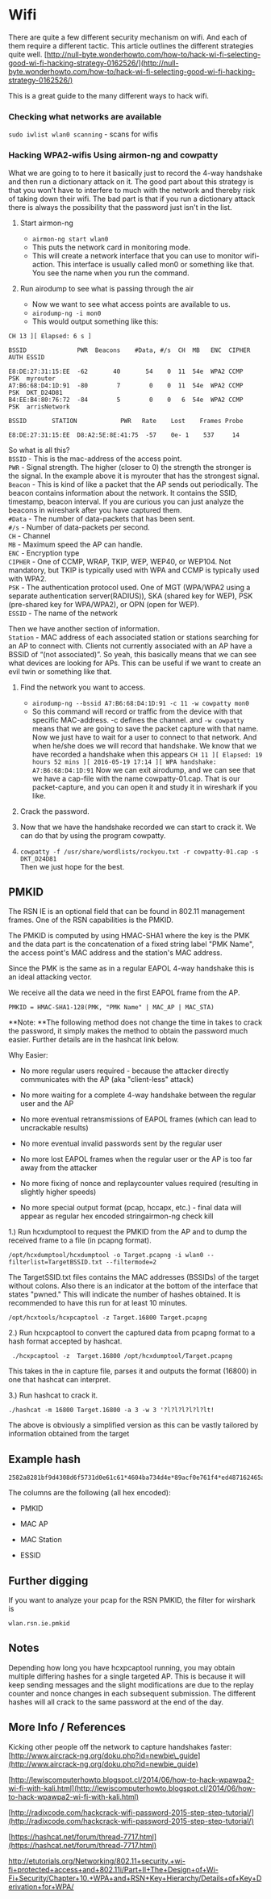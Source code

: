 # Wifi

There are quite a few different security mechanism on wifi. And each of them require a different tactic. This article outlines the different strategies quite well. [http://null-byte.wonderhowto.com/how-to/hack-wi-fi-selecting-good-wi-fi-hacking-strategy-0162526/](http://null-byte.wonderhowto.com/how-to/hack-wi-fi-selecting-good-wi-fi-hacking-strategy-0162526/)

This is a great guide to the many different ways to hack wifi.

### Checking what networks are available

`sudo iwlist wlan0 scanning` - scans for wifis

### Hacking WPA2-wifis Using airmon-ng and cowpatty

What we are going to to here it basically just to record the 4-way handshake and then run a dictionary attack on it. The good part about this strategy is that you won't have to interfere to much with the network and thereby risk of taking down their wifi. The bad part is that if you run a dictionary attack there is always the possibility that the password just isn't in the list.

1. Start airmon-ng

   * `airmon-ng start wlan0`
   * This puts the network card in monitoring mode.
   * This will create a network interface that you can use to monitor wifi-action. This interface is usually called mon0 or something like that. You see the name when you run the command.

2. Run airodump to see what is passing through the air

   * Now we want to see what access points are available to us. 
   * `airodump-ng -i mon0`
   * This would output something like this:

```
CH 13 ][ Elapsed: 6 s ]

BSSID              PWR  Beacons    #Data, #/s  CH  MB   ENC  CIPHER AUTH ESSID

E8:DE:27:31:15:EE  -62       40       54    0  11  54e  WPA2 CCMP   PSK  myrouter
A7:B6:68:D4:1D:91  -80        7        0    0  11  54e  WPA2 CCMP   PSK  DKT_D24D81
B4:EE:B4:80:76:72  -84        5        0    0   6  54e  WPA2 CCMP   PSK  arrisNetwork

BSSID       STATION            PWR   Rate    Lost    Frames Probe

E8:DE:27:31:15:EE  D8:A2:5E:8E:41:75  -57    0e- 1    537     14
```

So what is all this?  
`BSSID` - This is the mac-address of the access point.  
`PWR` - Signal strength. The higher \(closer to 0\) the strength the stronger is the signal. In the example above it is myrouter that has the strongest signal.  
`Beacon` - This is kind of like a packet that the AP sends out periodically. The beacon contains information about the network. It contains the SSID, timestamp, beacon interval. If you are curious you can just analyze the beacons in wireshark after you have captured them.  
`#Data` - The number of data-packets that has been sent.  
`#/s` - Number of data-packets per second.  
`CH` - Channel  
`MB` - Maximum speed the AP can handle.  
`ENC` - Encryption type  
`CIPHER` - One of CCMP, WRAP, TKIP, WEP, WEP40, or WEP104. Not mandatory, but TKIP is typically used with WPA and CCMP is typically used with WPA2.  
`PSK` - The authentication protocol used. One of MGT \(WPA/WPA2 using a separate authentication server\(RADIUS\)\), SKA \(shared key for WEP\), PSK \(pre-shared key for WPA/WPA2\), or OPN \(open for WEP\).  
`ESSID` - The name of the network

Then we have another section of information.  
`Station` - MAC address of each associated station or stations searching for an AP to connect with. Clients not currently associated with an AP have a BSSID of “\(not associated\)”. So yeah, this basically means that we can see what devices are looking for APs. This can be useful if we want to create an evil twin or something like that.

1. Find the network you want to access.

   * `airodump-ng --bssid A7:B6:68:D4:1D:91 -c 11 -w cowpatty mon0`
   * So this command will record or traffic from the device with that specific MAC-address. -c defines the channel. and `-w cowpatty` means that we are going to save the packet capture with that name. 
     Now we just have to wait for a user to connect to that network. And when he/she does we will record that handshake.
     We know that we have recorded a handshake when this appears
     `CH 11 ][ Elapsed: 19 hours 52 mins ][ 2016-05-19 17:14 ][ WPA handshake: A7:B6:68:D4:1D:91`
     Now we can exit airodump, and we can see that we have a cap-file with the name cowpatty-01.cap. That is our packet-capture, and you can open it and study it in wireshark if you like.

2. Crack the password.

3. Now that we have the handshake recorded we can start to crack it. We can do that by using the program cowpatty.

4. `cowpatty -f /usr/share/wordlists/rockyou.txt -r cowpatty-01.cap -s DKT_D24D81`  
   Then we just hope for the best.

## PMKID

The RSN IE is an optional field that can be found in 802.11 management frames. One of the RSN capabilities is the PMKID.

The PMKID is computed by using HMAC-SHA1 where the key is the PMK and the data part is the concatenation of a fixed string label "PMK Name", the access point's MAC address and the station's MAC address.

Since the PMK is the same as in a regular EAPOL 4-way handshake this is an ideal attacking vector.

We receive all the data we need in the first EAPOL frame from the AP.

```
PMKID = HMAC-SHA1-128(PMK, "PMK Name" | MAC_AP | MAC_STA)
```

**Note: **The following method does not change the time in takes to crack the password, it simply makes the method to obtain the password much easier. Further details are in the hashcat link below.

Why Easier:

* No more regular users required - because the attacker directly communicates with the AP \(aka "client-less" attack\)

* No more waiting for a complete 4-way handshake between the regular user and the AP

* No more eventual retransmissions of EAPOL frames \(which can lead to uncrackable results\)

* No more eventual invalid passwords sent by the regular user

* No more lost EAPOL frames when the regular user or the AP is too far away from the attacker

* No more fixing of nonce and replaycounter values required \(resulting in slightly higher speeds\)
* No more special output format \(pcap, hccapx, etc.\) - final data will appear as regular hex encoded stringairmon-ng check kill

1.\) Run hcxdumptool to request the PMKID from the AP and to dump the received frame to a file \(in pcapng format\).

```
/opt/hcxdumptool/hcxdumptool -o Target.pcapng -i wlan0 --filterlist=TargetBSSID.txt --filtermode=2
```

The TargetSSID.txt files contains the MAC addresses \(BSSIDs\) of the target without colons. Also there is an indicator at the bottom of the interface that states "pwned." This will indicate the number of hashes obtained. It is recommended to have this run for at least 10 minutes.

```
/opt/hcxtools/hcxpcaptool -z Target.16800 Target.pcapng
```

2.\) Run hcxpcaptool to convert the captured data from pcapng format to a hash format accepted by hashcat.

```
 ./hcxpcaptool -z  Target.16800 /opt/hcxdumptool/Target.pcapng
```

This takes in the in capture file, parses it and outputs the format \(16800\) in one that hashcat can interpret.

3.\) Run hashcat to crack it.

```
./hashcat -m 16800 Target.16800 -a 3 -w 3 '?l?l?l?l?l?lt!
```

The above is obviously a simplified version as this can be vastly tailored by information obtained from the target

## Example hash

```
2582a8281bf9d4308d6f5731d0e61c61*4604ba734d4e*89acf0e761f4*ed487162465a774bfba60eb603a39f3a
```

The columns are the following \(all hex encoded\):

* PMKID

* MAC AP

* MAC Station

* ESSID

## Further digging

If you want to analyze your pcap for the RSN PMKID, the filter for wirshark is

```
wlan.rsn.ie.pmkid
```

## Notes

Depending how long you have hcxpcaptool running, you may obtain multiple differing hashes for a single targeted AP. This is because it will keep sending messages and the slight modifications are due to the replay counter and nonce changes in each subsequent submission. The different hashes will all crack to the same password at the end of the day.

## More Info / References

Kicking other people off the network to capture handshakes faster:  
[http://www.aircrack-ng.org/doku.php?id=newbie\_guide](http://www.aircrack-ng.org/doku.php?id=newbie_guide)

[http://lewiscomputerhowto.blogspot.cl/2014/06/how-to-hack-wpawpa2-wi-fi-with-kali.html](http://lewiscomputerhowto.blogspot.cl/2014/06/how-to-hack-wpawpa2-wi-fi-with-kali.html)

[http://radixcode.com/hackcrack-wifi-password-2015-step-step-tutorial/](http://radixcode.com/hackcrack-wifi-password-2015-step-step-tutorial/)

[https://hashcat.net/forum/thread-7717.html](https://hashcat.net/forum/thread-7717.html)

http://etutorials.org/Networking/802.11+security.+wi-fi+protected+access+and+802.11i/Part+II+The+Design+of+Wi-Fi+Security/Chapter+10.+WPA+and+RSN+Key+Hierarchy/Details+of+Key+Derivation+for+WPA/



